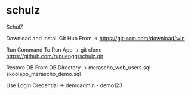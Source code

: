 # schulz
SchulZ

Download and Install Git Hub From -> 
https://git-scm.com/download/win

Run Command To Run App -> 
git clone https://github.com/rupuengg/schulz.git

Restore DB From DB Directory -> 
merascho_web_users.sql
skoolapp_merascho_demo.sql

Use Login Credential -> 
demoadmin - demo123